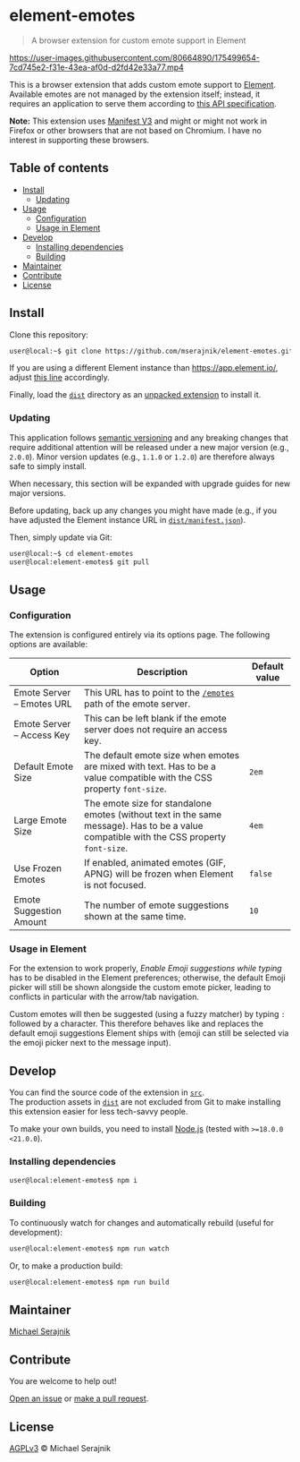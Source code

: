 # element-emotes

> A browser extension for custom emote support in Element

https://user-images.githubusercontent.com/80664890/175499654-7cd745e2-f31e-43ea-af0d-d2fd42e33a77.mp4

This is a browser extension that adds custom emote support to
[Element][element]. Available emotes are not managed by the extension itself;
instead, it requires an application to serve them according to
[this API specification][emote-server-api].

__Note:__ This extension uses [Manifest V3][manifest-v3] and might or might not
work in Firefox or other browsers that are not based on Chromium. I have no
interest in supporting these browsers.

## Table of contents

+ [Install](#install)
  + [Updating](#updating)
+ [Usage](#usage)
  + [Configuration](#configuration)
  + [Usage in Element](#usage-in-element)
+ [Develop](#develop)
  + [Installing dependencies](#installing-dependencies)
  + [Building](#building)
+ [Maintainer](#maintainer)
+ [Contribute](#contribute)
+ [License](#license)

## Install

Clone this repository:

```zsh
user@local:~$ git clone https://github.com/mserajnik/element-emotes.git
```

If you are using a different Element instance than https://app.element.io/,
adjust [this line](dist/manifest.json#L15) accordingly.

Finally, load the [`dist`](dist) directory as an
[unpacked extension][load-an-unpacked-extension] to install it.

### Updating

This application follows [semantic versioning][semantic-versioning] and any
breaking changes that require additional attention will be released under a new
major version (e.g., `2.0.0`). Minor version updates (e.g., `1.1.0` or `1.2.0`)
are therefore always safe to simply install.

When necessary, this section will be expanded with upgrade guides for new major
versions.

Before updating, back up any changes you might have made (e.g., if you have
adjusted the Element instance URL in
[`dist/manifest.json`](dist/manifest.json#L15)).

Then, simply update via Git:

```zsh
user@local:~$ cd element-emotes
user@local:element-emotes$ git pull
```

## Usage

### Configuration

The extension is configured entirely via its options page. The following
options are available:

| Option                    | Description                                                                                                                              | Default value |
|---------------------------|------------------------------------------------------------------------------------------------------------------------------------------|---------------|
| Emote Server – Emotes URL | This URL has to point to the [`/emotes`][emotes-path] path of the emote server.                                                          |               |
| Emote Server – Access Key | This can be left blank if the emote server does not require an access key.                                                               |               |
| Default Emote Size        | The default emote size when emotes are mixed with text. Has to be a value compatible with the CSS property `font-size`.                  | `2em`         |
| Large Emote Size          | The emote size for standalone emotes (without text in the same message). Has to be a value compatible with the CSS property `font-size`. | `4em`         |
| Use Frozen Emotes         | If enabled, animated emotes (GIF, APNG) will be frozen when Element is not focused.                                                      | `false`       |
| Emote Suggestion Amount   | The number of emote suggestions shown at the same time.                                                                                  | `10`          |

### Usage in Element

For the extension to work properly, _Enable Emoji suggestions while typing_ has
to be disabled in the Element preferences; otherwise, the default Emoji picker
will still be shown alongside the custom emote picker, leading to conflicts
in particular with the arrow/tab navigation.

Custom emotes will then be suggested (using a fuzzy matcher) by typing `:`
followed by a character. This therefore behaves like and replaces the default
emoji suggestions Element ships with (emoji can still be selected via the emoji
picker next to the message input).

## Develop

You can find the source code of the extension in [`src`](src).  
The production assets in [`dist`](dist) are not excluded from Git to make
installing this extension easier for less tech-savvy people.

To make your own builds, you need to install [Node.js][node-js] (tested with
`>=18.0.0 <21.0.0`).

### Installing dependencies

```zsh
user@local:element-emotes$ npm i
```

### Building

To continuously watch for changes and automatically rebuild (useful for
development):

```zsh
user@local:element-emotes$ npm run watch
```

Or, to make a production build:

```zsh
user@local:element-emotes$ npm run build
```

## Maintainer

[Michael Serajnik][maintainer]

## Contribute

You are welcome to help out!

[Open an issue][issues] or [make a pull request][pull-requests].

## License

[AGPLv3](LICENSE) © Michael Serajnik

[element]: https://element.io/
[emote-server-api]: https://github.com/mserajnik/emote-server#api
[emotes-path]: https://github.com/mserajnik/emote-server#listing-emotes
[issues]: https://github.com/mserajnik/element-emotes/issues
[load-an-unpacked-extension]: https://developer.chrome.com/docs/extensions/mv3/getstarted/#unpacked
[maintainer]: https://github.com/mserajnik
[manifest-v3]: https://developer.chrome.com/docs/extensions/mv3/intro/
[node-js]: https://nodejs.org/
[pull-requests]: https://github.com/mserajnik/element-emotes/pulls
[semantic-versioning]: https://semver.org/
